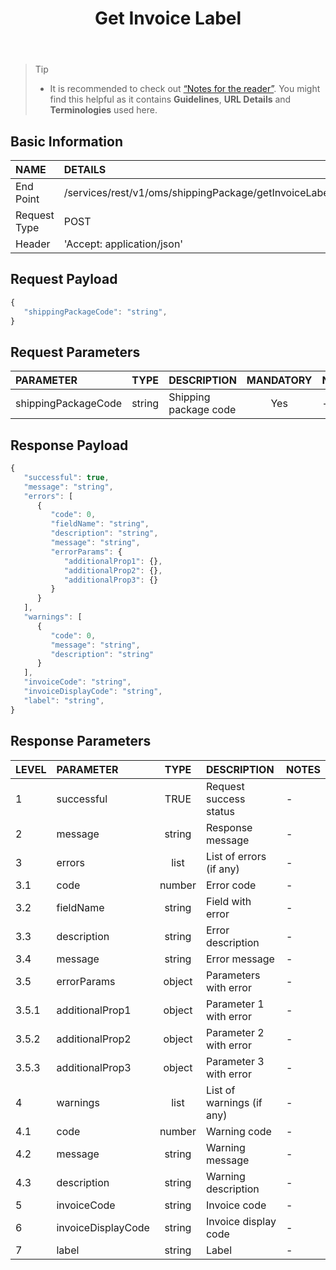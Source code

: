 ﻿---
id: shippingpackage-getinvoicelabel
title: Get Invoice Label
permalink: docs/shippingpackage-getinvoicelabel.html
---

>Tip
>
> - It is recommended to check out [“Notes for the reader”](/docs/notes-for-reader.html). You might find this helpful as it contains **Guidelines**, **URL Details** and **Terminologies** used here.

## Basic Information

| NAME             | DETAILS                                                                 | 
| :----------------| :---------------------------------------------------------------------  | 
| End Point        | /services/rest/v1/oms/shippingPackage/getInvoiceLabel                         | 
| Request Type     | POST                                                                     | 
| Header           | 'Accept: application/json'                                               |     




## Request Payload

```js
{
   "shippingPackageCode": "string",
}
```

## Request Parameters

| PARAMETER           | TYPE   | DESCRIPTION           | MANDATORY  | NOTES | 
|:--------------------|:------:|:----------------------|:----------:|:------| 
| shippingPackageCode | string | Shipping package code | Yes        | -     | 
 
 
 
 


## Response Payload

```js
{
   "successful": true,
   "message": "string",
   "errors": [
      {
         "code": 0,
         "fieldName": "string",
         "description": "string",
         "message": "string",
         "errorParams": {
            "additionalProp1": {},
            "additionalProp2": {},
            "additionalProp3": {}
         }
      }
   ],
   "warnings": [
      {
         "code": 0,
         "message": "string",
         "description": "string"
      }
   ],
   "invoiceCode": "string",
   "invoiceDisplayCode": "string",
   "label": "string",
}
```

## Response Parameters

| LEVEL | PARAMETER          | TYPE   | DESCRIPTION               | NOTES | 
|:------|:-------------------|:------:|:--------------------------|:------| 
| 1     | successful         | TRUE   | Request success status    | -     | 
| 2     | message            | string | Response message          | -     | 
| 3     | errors             | list   | List of errors (if any)   | -     | 
| 3.1   | code               | number | Error code                | -     | 
| 3.2   | fieldName          | string | Field with error          | -     | 
| 3.3   | description        | string | Error description         | -     | 
| 3.4   | message            | string | Error message             | -     | 
| 3.5   | errorParams        | object | Parameters with error     | -     | 
| 3.5.1 | additionalProp1    | object | Parameter 1 with error    | -     | 
| 3.5.2 | additionalProp2    | object | Parameter 2 with error    | -     | 
| 3.5.3 | additionalProp3    | object | Parameter 3 with error    | -     | 
| 4     | warnings           | list   | List of warnings (if any) | -     | 
| 4.1   | code               | number | Warning code              | -     | 
| 4.2   | message            | string | Warning message           | -     | 
| 4.3   | description        | string | Warning description       | -     | 
| 5     | invoiceCode        | string | Invoice code              | -     | 
| 6     | invoiceDisplayCode | string | Invoice display code      | -     | 
| 7     | label              | string | Label                     | -     | 
 

 



